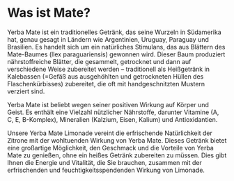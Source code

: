 # Was ist Mate?

Yerba Mate ist ein traditionelles Getränk, das seine Wurzeln in Südamerika hat, genau gesagt in Ländern wie Argentinien, Uruguay, Paraguay und Brasilien. Es handelt sich um ein natürliches Stimulans, das aus Blättern des Mate-Baumes (llex paraguariensis) gewonnen wird. Dieser Baum produziert nährstoffreiche Blätter, die gesammelt, getrocknet und dann auf verschiedene Weise zubereitet werden – traditionell als Heißgetränk in Kalebassen (=Gefäß aus ausgehöhlten und getrockneten Hüllen des Flaschenkürbisses) zubereitet, die oft mit handgeschnitzten Mustern verziert sind.

Yerba Mate ist beliebt wegen seiner positiven Wirkung auf Körper und Geist. Es enthält eine Vielzahl nützlicher Nährstoffe, darunter Vitamine (A, C, E, B-Komplex), Mineralien (Kalzium, Eisen, Kalium) und Antioxidantien.

Unsere Yerba Mate Limonade vereint die erfrischende Natürlichkeit der Zitrone mit der wohltuenden Wirkung von Yerba Mate. Dieses Getränk bietet eine großartige Möglichkeit, den Geschmack und die Vorteile von Yerba Mate zu genießen, ohne ein heißes Getränk zubereiten zu müssen. Dies gibt Ihnen die Energie und Vitalität, die Sie brauchen, zusammen mit der erfrischenden und feuchtigkeitsspendenden Wirkung von Limonade.

